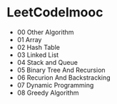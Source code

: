 # LeetCodeImooc
- 00 Other Algorithm
- 01 Array
- 02 Hash Table
- 03 Linked List
- 04 Stack and Queue
- 05 Binary Tree And Recursion
- 06 Recurion And Backstracking
- 07 Dynamic Programming
- 08 Greedy Algorithm
